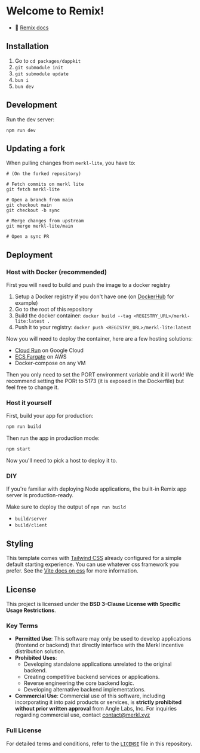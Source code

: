 # Welcome to Remix!

- 📖 [Remix docs](https://remix.run/docs)

## Installation

1. Go to `cd packages/dappkit`
2. `git submodule init`
3. `git submodule update`
4. `bun i`
5. `bun dev`

## Development

Run the dev server:

```shellscript
npm run dev
```

## Updating a fork

When pulling changes from `merkl-lite`, you have to:

```
# (On the forked repository)

# Fetch commits on merkl lite
git fetch merkl-lite

# Open a branch from main
git checkout main
git checkout -b sync

# Merge changes from upstream
git merge merkl-lite/main

# Open a sync PR
```

## Deployment

### Host with Docker (recommended)

First you will need to build and push the image to a docker registry

1. Setup a Docker registry if you don't have one (on [DockerHub](https://hub.docker.com/) for example)
2. Go to the root of this repository
3. Build the docker container: `docker build --tag <REGISTRY_URL>/merkl-lite:latest .`
4. Push it to your registry: `docker push <REGISTRY_URL>/merkl-lite:latest`

Now you will need to deploy the container, here are a few hosting solutions:

- [Cloud Run](https://cloud.google.com/run) on Google Cloud
- [ECS Fargate](https://docs.aws.amazon.com/AmazonECS/latest/developerguide/AWS_Fargate.html) on AWS
- Docker-compose on any VM

Then you only need to set the PORT environment variable and it ill work! We recommend setting the PORt to 5173 (it is exposed in the Dockerfile) but feel free to change it.

### Host it yourself

First, build your app for production:

```sh
npm run build
```

Then run the app in production mode:

```sh
npm start
```

Now you'll need to pick a host to deploy it to.

### DIY

If you're familiar with deploying Node applications, the built-in Remix app server is production-ready.

Make sure to deploy the output of `npm run build`

- `build/server`
- `build/client`

## Styling

This template comes with [Tailwind CSS](https://tailwindcss.com/) already configured for a simple default starting experience. You can use whatever css framework you prefer. See the [Vite docs on css](https://vitejs.dev/guide/features.html#css) for more information.

## License

This project is licensed under the **BSD 3-Clause License with Specific Usage Restrictions**.

### Key Terms

- **Permitted Use**: This software may only be used to develop applications (frontend or backend) that directly interface with the Merkl incentive distribution solution.
- **Prohibited Uses**:
  - Developing standalone applications unrelated to the original backend.
  - Creating competitive backend services or applications.
  - Reverse engineering the core backend logic.
  - Developing alternative backend implementations.
- **Commercial Use**: Commercial use of this software, including incorporating it into paid products or services, is **strictly prohibited without prior written approval** from Angle Labs, Inc. For inquiries regarding commercial use, contact [contact@merkl.xyz](contact@merkl.xyz)

### Full License

For detailed terms and conditions, refer to the [`LICENSE`](./LICENSE) file in this repository.
